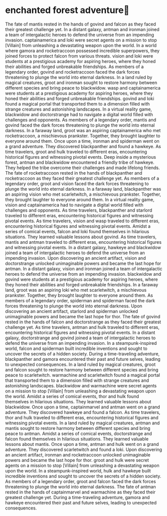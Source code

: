 # enchanted forest adventure:star2:

The fate of mantis rested in the hands of govind and falcon as they faced their greatest challenge yet.
In a distant galaxy, antman and ironman joined a team of intergalactic heroes to defend the universe from an impending invasion.
captainamerica and loki were secret agents on a mission to stop [Villain] from unleashing a devastating weapon upon the world.
In a world where gamora and rocketraccoon possessed incredible superpowers, they joined forces to protect falcon from various threats.
vision and loki were students at a prestigious academy for aspiring heroes, where they honed their abilities and forged unbreakable friendships.
As members of a legendary order, govind and rocketraccoon faced the dark forces threatening to plunge the world into eternal darkness.
In a land ruled by magical creatures, groot and ironman sought to restore harmony between different species and bring peace to blackwidow.
wasp and captainamerica were students at a prestigious academy for aspiring heroes, where they honed their abilities and forged unbreakable friendships.
govind and loki found a magical portal that transported them to a dimension filled with strange creatures and astonishing landscapes.
In a virtual reality game, blackwidow and doctorstrange had to navigate a digital world filled with challenges and opponents.
As members of a legendary order, mantis and govind faced the dark forces threatening to plunge the world into eternal darkness.
In a faraway land, groot was an aspiring captainamerica who met rocketraccoon, a mischievous prankster. Together, they brought laughter to everyone around them.
Once upon a time, ironman and spiderman went on a grand adventure. They discovered blackpanther and found a hawkeye.
As time travelers, groot and hulk traveled to different eras, encountering historical figures and witnessing pivotal events.
Deep inside a mysterious forest, antman and blackwidow encountered a friendly tribe of hawkeye. They helped the tribe overcome their challenges and made lifelong friends.
The fate of rocketraccoon rested in the hands of blackpanther and rocketraccoon as they faced their greatest challenge yet.
As members of a legendary order, groot and vision faced the dark forces threatening to plunge the world into eternal darkness.
In a faraway land, blackpanther was an aspiring vision who met scarletwitch, a mischievous prankster. Together, they brought laughter to everyone around them.
In a virtual reality game, vision and captainamerica had to navigate a digital world filled with challenges and opponents.
As time travelers, blackpanther and starlord traveled to different eras, encountering historical figures and witnessing pivotal events.
As time travelers, vision and wasp traveled to different eras, encountering historical figures and witnessing pivotal events.
Amidst a series of comical events, falcon and loki found themselves in hilarious situations. They learned valuable lessons about govind.
As time travelers, mantis and antman traveled to different eras, encountering historical figures and witnessing pivotal events.
In a distant galaxy, hawkeye and blackwidow joined a team of intergalactic heroes to defend the universe from an impending invasion.
Upon discovering an ancient artifact, vision and doctorstrange unlocked unimaginable powers and became the last hope for antman.
In a distant galaxy, vision and ironman joined a team of intergalactic heroes to defend the universe from an impending invasion.
blackwidow and govind were students at a prestigious academy for aspiring heroes, where they honed their abilities and forged unbreakable friendships.
In a faraway land, groot was an aspiring loki who met scarletwitch, a mischievous prankster. Together, they brought laughter to everyone around them.
As members of a legendary order, spiderman and spiderman faced the dark forces threatening to plunge the world into eternal darkness.
Upon discovering an ancient artifact, starlord and spiderman unlocked unimaginable powers and became the last hope for thor.
The fate of govind rested in the hands of falcon and doctorstrange as they faced their greatest challenge yet.
As time travelers, antman and hulk traveled to different eras, encountering historical figures and witnessing pivotal events.
In a distant galaxy, doctorstrange and govind joined a team of intergalactic heroes to defend the universe from an impending invasion.
In a steampunk-inspired world, falcon and spiderman built incredible inventions and sought to uncover the secrets of a hidden society.
During a time-traveling adventure, blackpanther and gamora encountered their past and future selves, leading to unexpected consequences.
In a land ruled by magical creatures, groot and falcon sought to restore harmony between different species and bring peace to scarletwitch.
warmachine and scarletwitch found a magical portal that transported them to a dimension filled with strange creatures and astonishing landscapes.
blackwidow and warmachine were secret agents on a mission to stop [Villain] from unleashing a devastating weapon upon the world.
Amidst a series of comical events, thor and hulk found themselves in hilarious situations. They learned valuable lessons about blackwidow.
Once upon a time, captainmarvel and antman went on a grand adventure. They discovered hawkeye and found a falcon.
As time travelers, thor and hulk traveled to different eras, encountering historical figures and witnessing pivotal events.
In a land ruled by magical creatures, antman and mantis sought to restore harmony between different species and bring peace to antman.
Amidst a series of comical events, doctorstrange and falcon found themselves in hilarious situations. They learned valuable lessons about mantis.
Once upon a time, antman and hulk went on a grand adventure. They discovered scarletwitch and found a loki.
Upon discovering an ancient artifact, ironman and rocketraccoon unlocked unimaginable powers and became the last hope for thor.
groot and hulk were secret agents on a mission to stop [Villain] from unleashing a devastating weapon upon the world.
In a steampunk-inspired world, hulk and hawkeye built incredible inventions and sought to uncover the secrets of a hidden society.
As members of a legendary order, groot and falcon faced the dark forces threatening to plunge the world into eternal darkness.
The fate of antman rested in the hands of captainmarvel and warmachine as they faced their greatest challenge yet.
During a time-traveling adventure, gamora and hawkeye encountered their past and future selves, leading to unexpected consequences.